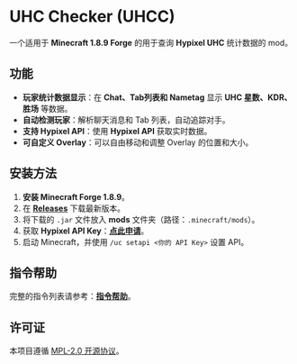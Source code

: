 # UHC Checker (UHCC)
一个适用于 **Minecraft 1.8.9 Forge** 的用于查询 **Hypixel UHC** 统计数据的 mod。

## **功能**
- **玩家统计数据显示**：在 **Chat、Tab列表和 Nametag** 显示 **UHC 星数、KDR、胜场** 等数据。
- **自动检测玩家**：解析聊天消息和 Tab 列表，自动追踪对手。
- **支持 Hypixel API**：使用 **Hypixel API** 获取实时数据。
- **可自定义 Overlay**：可以自由移动和调整 Overlay 的位置和大小。

## **安装方法**
1. **安装 Minecraft Forge 1.8.9**。
2. 在 [**Releases**](https://github.com/daoheautumn/uhcc/releases) 下载最新版本。
3. 将下载的 `.jar` 文件放入 **mods** 文件夹（路径：`.minecraft/mods`）。
4. 获取 **Hypixel API Key**：[**点此申请**](https://developer.hypixel.net/)。
5. 启动 Minecraft，并使用 `/uc setapi <你的 API Key>` 设置 API。

## **指令帮助**
完整的指令列表请参考：[**指令帮助**](https://github.com/daoheautumn/UHCC/blob/main/CMD_help.md)。

## **许可证**
本项目遵循 [MPL-2.0 开源协议](https://github.com/daoheautumn/UHCC/blob/main/LICENSE)。
